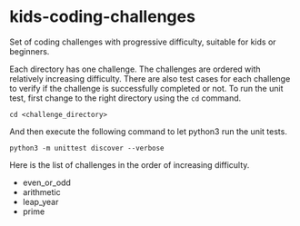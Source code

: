 # kids-coding-challenges
Set of coding challenges with progressive difficulty, suitable for kids or beginners.

Each directory has one challenge. The challenges are ordered with relatively increasing difficulty. There are also test cases for each challenge to verify if the challenge is successfully completed or not. To run the unit test, first change to the right directory using the `cd` command.

```
cd <challenge_directory>
```

And then execute the following command to let python3 run the unit tests.

```
python3 -m unittest discover --verbose
```

Here is the list of challenges in the order of increasing difficulty.

* even_or_odd
* arithmetic
* leap_year
* prime
